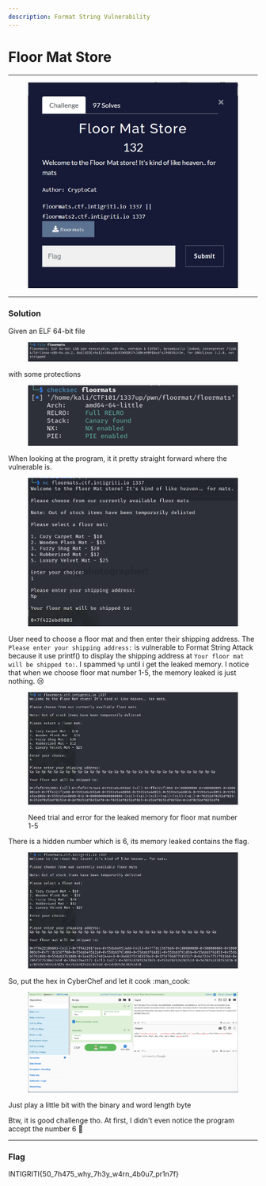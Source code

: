 ```yaml
---
description: Format String Vulnerability
---
```


# Floor Mat Store

***

<figure><img src="../../../.gitbook/assets/image (23).png" alt=""><figcaption></figcaption></figure>

***

### Solution

Given an ELF 64-bit file

<figure><img src="../../../.gitbook/assets/image (1) (1) (1) (1) (1) (1) (1).png" alt=""><figcaption></figcaption></figure>

with some protections

<figure><img src="../../../.gitbook/assets/image (2) (1) (1) (1) (1) (1).png" alt=""><figcaption></figcaption></figure>

When looking at the program, it it pretty straight forward where the vulnerable is.

<figure><img src="../../../.gitbook/assets/image (4) (1) (1).png" alt=""><figcaption></figcaption></figure>

User need to choose a floor mat and then enter their shipping address. The `Please enter your shipping address:` is vulnerable to Format String Attack because it use printf() to display the shipping address at `Your floor mat will be shipped to:`. I spammed `%p` until i get the leaked memory. I notice that when we choose floor mat number 1-5, the memory leaked is just nothing. :cry:

<figure><img src="../../../.gitbook/assets/image (5) (1).png" alt=""><figcaption><p>Need trial and error for the leaked memory for floor mat number 1-5</p></figcaption></figure>

There is a hidden number which is 6, its memory leaked contains the flag.

<figure><img src="../../../.gitbook/assets/image (6) (1).png" alt=""><figcaption></figcaption></figure>

So, put the hex in CyberChef and let it cook :man\_cook:

<figure><img src="../../../.gitbook/assets/image (7) (1).png" alt=""><figcaption></figcaption></figure>

Just play a little bit with the binary and word length byte

Btw, it is good challenge tho. At first, I didn't even notice the program accept the number 6 :rofl:

***

### Flag

INTIGRITI{50\_7h475\_why\_7h3y\_w4rn\_4b0u7\_pr1n7f}
